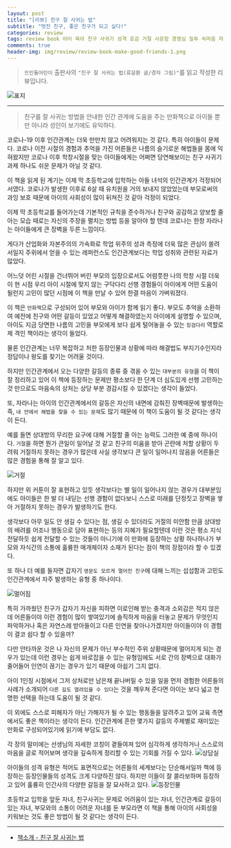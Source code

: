```yaml
---  
layout: post  
title: "[리뷰] 친구 잘 사귀는 법"  
subtitle: "멋진 친구, 좋은 친구가 되고 싶다!"  
categories: review  
tags: review book 아이 육아 친구 사귀기 성격 호감 거절 서운함 경쟁심 질투 속마음 자존심 화 배신 베스트프렌드 화해 추억   
comments: true  
header-img: img/review/review-book-make-good-friends-1.png
---  
```

  
> `뜨인돌어린이` 출판사의 `"친구 잘 사귀는 법(류윤환 글/경자 그림)"`를 읽고 작성한 리뷰입니다.  

![표지](https://theorydb.github.io/assets/img/review/review-book-make-good-friends-1.png)  

---

> 친구를 잘 사귀는 방법을 안내한 인간 관계에 도움을 주는 만화책으로 아이들 뿐만 아니라 성인이 보기에도 유익하다.

코로나-19 이후 인간관계는 더욱 만만치 않고 어려워지는 것 같다. 특히 아이들이 문제다. 코로나 이전 시절의 경험과 추억을 가진 어른들은 나름의 슬기로운 해법들을 몸에 익혀왔지만 코로나 이후 학창시절을 맞는 아이들에게는 어쩌면 당연해보이는 친구 사귀기 과제 하나도 쉬운 문제가 아닐 것 같다. 

이 책을 읽게 된 계기는 이제 막 초등학교에 입학하는 아들 녀석의 인간관계가 걱정되어서였다. 코로나가 발생한 이후로 6살 때 유치원을 거의 보내지 않았었는데 부모로써의 과잉 보호 때문에 아이의 사회성이 많이 뒤쳐진 것 같아 걱정이 되었다. 

이제 막 초등학교를 들어가는데 기본적인 규칙을 준수하거나 친구와 공감하고 양보할 줄 아는 모습 때로는 자신의 주장을 펼치는 방법 등을 알아야 할 텐데 코로나는 한창 자라나는 아이들에게 큰 장벽을 두른 느낌이다.

게다가 산업화와 자본주의의 가속화로 학업 위주의 성과 측정에 더욱 많은 관심이 쏠려서일지 주위에서 얻을 수 있는 레퍼런스도 인간관계보다는 학업 성취와 관련된 자료가 많았다. 

어느덧 어린 시절을 건너뛰어 버린 부모의 입장으로서도 어렴풋한 나의 학창 시절 더욱이 현 시점 우리 아이 시절에 맞지 않는 구닥다리 선행 경험들이 아이에게 어떤 도움이 될런지 고민이 많던 시점에 이 책을 만날 수 있어 한결 마음이 가벼워졌다. 

이 책은 `만화책`으로 구성되어 있어 부모와 아이가 함께 읽기 좋다. 부모도 추억을 소환하여 예전에 친구와 어떤 갈등이 있었고 어떻게 해결하였는지 아이에게 설명할 수 있으며, 아이도 지금 당면한 나름의 고민을 부모에게 보다 쉽게 털어놓을 수 있는 `징검다리` 역할로 제 격인 책이라는 생각이 들었다. 

물론 인간관계는 너무 복잡하고 처한 등장인물과 상황에 따라 해결법도 부지기수인지라 정답이나 왕도를 찾기는 어려울 것이다. 

하지만 인간관계에서 오는 다양한 갈등의 종류 중 겪을 수 있는 `대부분의 유형`을 이 책이 잘 정리하고 있어 이 책에 등장하는 문제만 평소보다 한 단계 더 심도있게 선행 고민하는 것 만으로도 마음속의 상처는 상당 부분 경감시킬 수 있겠다는 생각이 들었다. 

또, 자라나는 아이의 인간관계에서의 갈등은 자신의 내면에 감춰진 장벽때문에 발생하는 즉, `내 안에서 해법을 찾을 수 있는 문제`도 많기 때문에 이 책이 도움이 될 것 같다는 생각이 든다. 

예를 들면 상대방의 무리한 요구에 대해 거절할 줄 아는 능력도 그러한 예 중에 하나이다. `거절`을 하면 뭔가 큰일이 일어날 것 같고 친구의 미움을 받아 곤란에 처할 상황이 두려워 거절하지 못하는 경우가 많은데 사실 생각보다 큰 일이 일어나지 않음을 어른들은 많은 경험을 통해 잘 알고 있다. 

![거절](https://theorydb.github.io/assets/img/review/review-book-make-good-friends-4.png)  

하지만 위 커툰이 잘 표현하고 있듯 생각보다는 별 일이 일어나지 않는 경우가 대부분임에도 아이들은 한 발 더 내딛는 선행 경험이 없다보니 스스로 미래를 단정짓고 장벽을 쌓아 거절하지 못하는 경우가 발생하기도 한다. 

생각보다 아무 일도 안 생길 수 있다는 점, 생길 수 있더라도 거절의 미안함 만큼 상대방의 배려를 어조나 행동으로 담아 표현하는 등의 지혜가 필요할텐데 이런 것은 평소 지식 전달하듯 쉽게 전달할 수 있는 것들이 아니기에 이 만화에 등장하는 상황 하나하나가 부모와 자식간의 소통에 훌륭한 매개체이자 소재가 된다는 점이 책의 장점이라 할 수 있겠다.

또 하나 더 예를 들자면 갑자기 `영문도 모르게 멀어진 친구`에 대해 느끼는 섭섭함과 고민도 인간관계에서 자주 발생하는 유형 중 하나이다. 

![멀어짐](https://theorydb.github.io/assets/img/review/review-book-make-good-friends-5.png)  

특히 가까웠던 친구가 갑자기 자신을 피하면 이로인해 받는 충격과 소외감은 적지 않은데 어른들이야 이런 경험이 많이 쌓여있기에 솔직하게 마음을 터놓고 문제가 무엇인지 파악하거나 혹은 자연스레 받아들이고 다른 인연을 찾아나가겠지만 아이들이야 이 경험이 결코 쉽다 할 수 있을까?

다만 안타까운 것은 나 자신의 문제가 아닌 부수적인 주위 상황때문에 멀어지게 되는 경우가 있는데 이런 경우는 쉽게 바로잡을 수 있는 유형임에도 서로 간의 장벽으로 대화가 줄어들어 인연이 끊기는 경우가 있기 때문에 아쉽기 그지 없다. 

아이 1인칭 시점에서 그저 상처로만 남은채 끝나버릴 수 있을 일을 먼저 경험한 어른들의 사례가 소개되어 `다른 길도 열려있을 수 있다`는 것을 깨우쳐 준다면 아이는 보다 넓고 현명한 선택을 하는데 도움이 될 것 같다. 

이 외에도 스스로 피해자가 아닌 가해자가 될 수 있는 행동들을 알려주고 있어 교육 측면에서도 좋은 책이라는 생각이 든다. 인간관계에 흔한 몇가지 갈등의 주제별로 재미있는 만화로 구성되어있기에 읽기에 부담도 없다.

각 장의 말미에는 선생님의 자세한 코칭이 곁들여져 있어 심각하게 생각하거나 스스로의 마음을 글로 적어보며 생각을 깊숙하게 정리할 수 있는 기회를 가질 수 있다. 
![상담실](https://theorydb.github.io/assets/img/review/review-book-make-good-friends-3.png)  

아이들의 성격 유형은 적어도 표면적으로는 어른들의 세계보다는 단순해서일까 책에 등장하는 등장인물들의 성격도 크게 다양하진 않다. 하지만 이들이 잘 콜라보하며 등장하고 있어 훌륭히 인간사의 다양한 갈등을 잘 묘사하고 있다. 
![등장인물](https://theorydb.github.io/assets/img/review/review-book-make-good-friends-2.png)  

초등학교 입학을 앞둔 자녀, 친구사귀는 문제로 어려움이 있는 자녀, 인간관계로 갈등이 있는 자녀, 부모와의 소통이 어려운 자녀를 둔 부모라면 이 책을 통해 아이의 사회성을 키워보는 것도 좋은 방법이 될 것 같다는 생각이 든다.

---

* [책소개 - 친구 잘 사귀는 법](http://www.yes24.com/Product/Goods/108179521)


